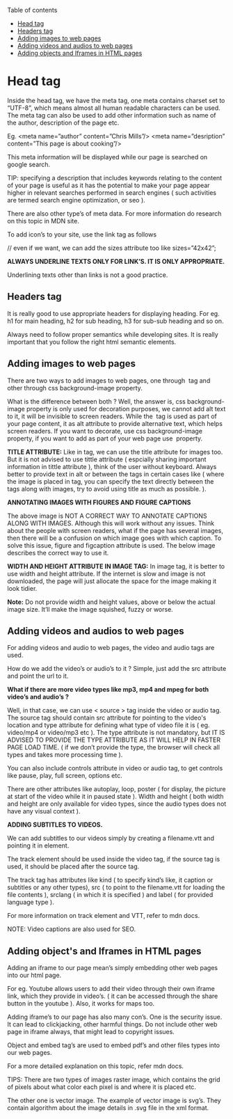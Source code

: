 Table of contents
- [Head tag](#Head-tag)
- [Headers tag](#headers-tag)
- [Adding images to web pages](#Adding-images-to-web-pages)
- [Adding videos and audios to web pages](#Adding-videos-and-audios-to-web-pages)
- [Adding objects and Iframes in HTML pages](#Adding-objects-and-Iframes-in-HTML-pages)

# Head tag

Inside the head tag, we have the meta tag, one meta contains charset set to “UTF-8”, which means almost all human readable characters can be used.  The meta tag can also be used to add other information such as name of the author, description of the page etc.

Eg. <meta name=”author” content=”Chris Mills”/>
<meta name=”desription” content=”This page is about cooking”/>

This meta information will be displayed while our page is searched on google search.

TIP:  specifying a description that includes keywords relating to the content of your page is useful as it has the potential to make your page appear higher in relevant searches performed in search engines ( such activities are termed search engine optimization, or seo ).

 There are also other type’s of meta data.  For more information do research on this topic in MDN site.

To add icon’s to your site, use the link tag as follows

<link rel=”icon” href=”favicon.ic” type=”image/x-icon”/> // even if we want, we can add the sizes attribute too like sizes=”42x42”;

**ALWAYS UNDERLINE TEXTS ONLY FOR LINK’S.  IT IS ONLY APPROPRIATE.**

Underlining texts other than links is not a good practice.

## Headers tag
It is really good to use appropriate headers for displaying heading.
For eg. h1 for main heading, h2 for sub heading, h3 for sub-sub heading and so on.

Always need to follow proper semantics while developing sites. It is really important that you follow the right html semantic elements.

## Adding images to web pages

There are two ways to add images to web pages, one through <img/> tag and other through css background-image property.

What is the difference between both ? Well, the answer is, css background-image property is only used for decoration purposes, we cannot add alt text to it, it will be invisible to screen readers.  While the <img/> tag is used as part of your page content, it as alt attribute to provide alternative text, which helps screen readers.  If you want to decorate, use css background-image property, if you want to add as part of your web page use <img/> property.

**TITLE ATTRIBUTE:**  Like in <a></a> tag, we can use the title attribute for images too.  But it is not advised to use tittle attribute ( espcially sharing important information in tittle attribute ), think of the user without keyboard.  Always better to provide text in alt or between the tags in certain cases like ( where the image is placed in <a></a> tag, you can specify the text directly between the tags along with images, try to avoid using title as much as possible. ).

**ANNOTATING IMAGES WITH FIGURES AND FIGURE CAPTIONS**

The above image is NOT A CORRECT WAY TO ANNOTATE CAPTIONS ALONG WITH IMAGES.  Although this will work without any issues.  Think about the people with screen readers, what if the page has several images, then there will be a confusion on which image goes with which caption.  To solve this issue, figure and figcaption attribute is used.  The below image describes the correct way to use it.


**WIDTH AND HEIGHT ATTRIBUTE IN IMAGE TAG:**  In image tag, it is better to use width and height attribute. If the internet is slow and image is not downloaded, the page will just allocate the space for the image making it look tidier.


**Note:**  Do not provide width and height values, above or below the actual image size.  It’ll make the image squished, fuzzy or worse.

## Adding videos and audios to web pages
For adding videos and audio to web pages, the video and audio tags are used.

How do we add the video’s or audio’s to it ? Simple, just add the src attribute and point the url to it.

**What if there are more video types like mp3, mp4 and mpeg for both video’s and audio’s ?**

Well, in that case, we can use < source > tag inside the video or audio tag.  The source tag should contain src attribute for pointing to the video's location and type attribute for defining what type of video file it is ( eg. video/mp4 or video/mp3 etc ).  The type attribute is not mandatory, but IT IS ADVISED TO PROVIDE THE TYPE ATTRIBUTE AS IT WILL HELP IN FASTER PAGE LOAD TIME. ( if we don’t provide the type, the browser will check all types and takes more processing time ).

You can also include controls attribute in video or audio tag, to get controls like pause, play, full screen, options etc.

There are other attributes like autoplay, loop, poster ( for display, the picture at start of the video while it in paused state ). Width and height ( both width and height are only available for video types, since the audio types does not have any visual context ).

**ADDING SUBTITLES TO VIDEOS.**

We can add subtitles to our videos simply by creating a filename.vtt and pointing it in <track> element.

The track element should be used inside the video tag, if the source tag is used, it should be placed after the source tag.
	
The track tag has attributes like kind ( to specify kind’s like, it caption or subtitles or any other types), src ( to point to the filename.vtt for loading the file contents ), srclang ( in which it is specified ) and label ( for provided language type ).

For more information on track element and VTT, refer to mdn docs.

NOTE: Video captions are also used for SEO.

## Adding object's and Iframes in HTML pages

Adding an iframe to our page mean’s simply embedding other web pages into our html page.
	
For eg. Youtube allows users to add their video through their own iframe link, which they provide in video’s.  ( it can be accessed through the share button in the youtube ).  Also, it works for maps too.
	
Adding iframe’s to our page has also many con’s.  One is the security issue.  It can lead to clickjacking, other harmful things.  Do not include other web page in iframe always, that might lead to copyright issues.

	
Object and embed tag’s are used to embed pdf’s and other files types into our web pages.

For a more detailed explanation on this topic, refer mdn docs.

TIPS:  There are two types of images raster image, which contains the grid of pixels about what color each pixel is and where it is placed etc.

The other one is vector image. The example of vector image is svg’s.  They contain algorithm about the image details in .svg file in the xml format.




